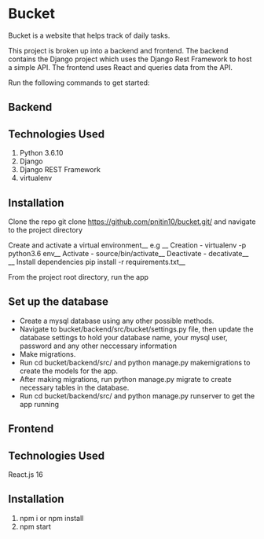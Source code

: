 # Bucket
Bucket is a website that helps track of daily tasks.

This project is broken up into a backend and frontend. 
The backend contains the Django project which uses the Django Rest Framework to host a simple API.
The frontend uses React and queries data from the API.

Run the following commands to get started:

Backend
-------
Technologies Used
-----------------
1. Python 3.6.10
2. Django
3. Django REST Framework
4. virtualenv

Installation
------------
Clone the repo git clone https://github.com/pnitin10/bucket.git/ and navigate to the project directory

Create and activate a virtual environment__
e.g __
Creation - virtualenv -p python3.6 env__
Activate - source/bin/activate__
Deactivate - decativate__
__
Install dependencies pip install -r requirements.txt__

From the project root directory, run the app

Set up the database
-------------------
<ul>
  <li>Create a mysql database using any other possible methods.</li>
  <li>Navigate to bucket/backend/src/bucket/settings.py file, then update the database settings to hold your database name, your mysql user, password and any other neccessary information</li>
  <li>Make migrations.</li>
  <li>Run cd bucket/backend/src/ and python manage.py makemigrations to create the models for the app.</li>
  <li>After making migrations, run python manage.py migrate to create necessary tables in the database.</li>
  <li>Run cd bucket/backend/src/ and python manage.py runserver to get the app running</li>
</ul>


Frontend
--------
Technologies Used
-----------------
React.js 16

Installation
------------
1. npm i or npm install
2. npm start


